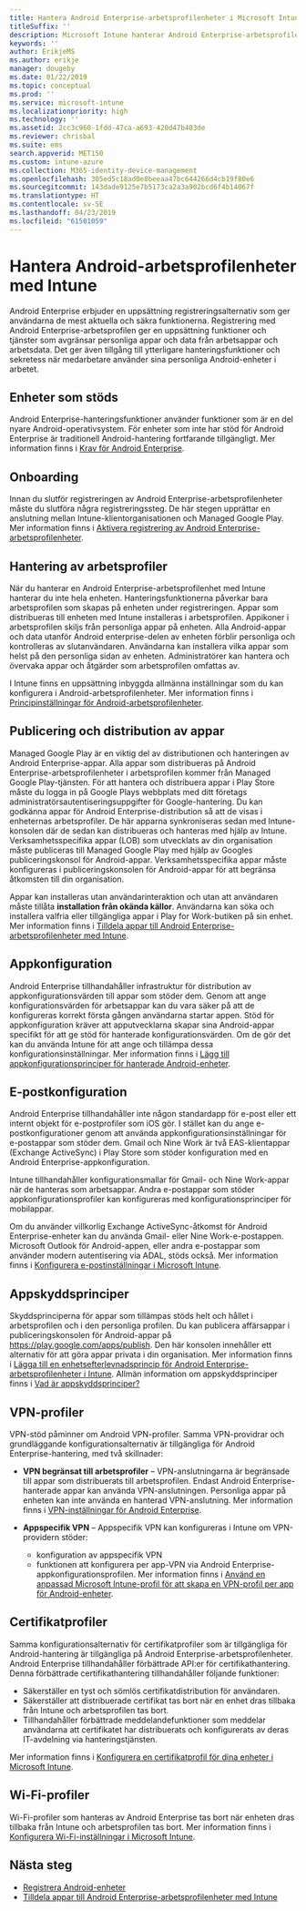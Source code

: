 ```yaml
---
title: Hantera Android Enterprise-arbetsprofilenheter i Microsoft Intune
titleSuffix: ''
description: Microsoft Intune hanterar Android Enterprise-arbetsprofilenheter för att ge tillgång till ytterligare hanteringsfunktioner och sekretess när medarbetare använder sina personliga Android-enheter i arbetet.
keywords: ''
author: ErikjeMS
ms.author: erikje
manager: dougeby
ms.date: 01/22/2019
ms.topic: conceptual
ms.prod: ''
ms.service: microsoft-intune
ms.localizationpriority: high
ms.technology: ''
ms.assetid: 2cc3c960-1fdd-47ca-a693-420d47b403de
ms.reviewer: chrisbal
ms.suite: ems
search.appverid: MET150
ms.custom: intune-azure
ms.collection: M365-identity-device-management
ms.openlocfilehash: 305ed5c18ad0e8beeaa47bc644266d4cb19f80e6
ms.sourcegitcommit: 143dade9125e7b5173ca2a3a902bcd6f4b14067f
ms.translationtype: HT
ms.contentlocale: sv-SE
ms.lasthandoff: 04/23/2019
ms.locfileid: "61501059"
---
```

# <a name="manage-android-work-profile-devices-with-intune"></a>Hantera Android-arbetsprofilenheter med Intune

Android Enterprise erbjuder en uppsättning registreringsalternativ som ger användarna de mest aktuella och säkra funktionerna. Registrering med Android Enterprise-arbetsprofilen ger en uppsättning funktioner och tjänster som avgränsar personliga appar och data från arbetsappar och arbetsdata. Det ger även tillgång till ytterligare hanteringsfunktioner och sekretess när medarbetare använder sina personliga Android-enheter i arbetet. 

## <a name="supported-devices"></a>Enheter som stöds

Android Enterprise-hanteringsfunktioner använder funktioner som är en del nyare Android-operativsystem. För enheter som inte har stöd för Android Enterprise är traditionell Android-hantering fortfarande tillgängligt. Mer information finns i [Krav för Android Enterprise](https://support.google.com/work/android/answer/6174145?hl=en&ref_topic=6151012).

## <a name="onboarding"></a>Onboarding

Innan du slutför registreringen av Android Enterprise-arbetsprofilenheter måste du slutföra några registreringssteg. De här stegen upprättar en anslutning mellan Intune-klientorganisationen och Managed Google Play. Mer information finns i [Aktivera registrering av Android Enterprise-arbetsprofilenheter](android-work-profile-enroll.md).

## <a name="work-profile-management"></a>Hantering av arbetsprofiler

När du hanterar en Android Enterprise-arbetsprofilenhet med Intune hanterar du inte hela enheten. Hanteringsfunktionerna påverkar bara arbetsprofilen som skapas på enheten under registreringen. Appar som distribueras till enheten med Intune installeras i arbetsprofilen. Appikoner i arbetsprofilen skiljs från personliga appar på enheten. Alla Android-appar och data utanför Android enterprise-delen av enheten förblir personliga och kontrolleras av slutanvändaren. Användarna kan installera vilka appar som helst på den personliga sidan av enheten. Administratörer kan hantera och övervaka appar och åtgärder som arbetsprofilen omfattas av.

I Intune finns en uppsättning inbyggda allmänna inställningar som du kan konfigurera i Android-arbetsprofilenheter. Mer information finns i [Principinställningar för Android-arbetsprofilenheter](compliance-policy-create-android-for-work.md).

## <a name="app-publishing-and-distribution"></a>Publicering och distribution av appar

Managed Google Play är en viktig del av distributionen och hanteringen av Android Enterprise-appar. Alla appar som distribueras på Android Enterprise-arbetsprofilenheter i arbetsprofilen kommer från Managed Google Play-tjänsten. För att hantera och distribuera appar i Play Store måste du logga in på Google Plays webbplats med ditt företags administratörsautentiseringsuppgifter för Google-hantering. Du kan godkänna appar för Android Enterprise-distribution så att de visas i enheternas arbetsprofiler. De här apparna synkroniseras sedan med Intune-konsolen där de sedan kan distribueras och hanteras med hjälp av Intune. Verksamhetsspecifika appar (LOB) som utvecklats av din organisation måste publiceras till Managed Google Play med hjälp av Googles publiceringskonsol för Android-appar. Verksamhetsspecifika appar måste konfigureras i publiceringskonsolen för Android-appar för att begränsa åtkomsten till din organisation.

Appar kan installeras utan användarinteraktion och utan att användaren måste tillåta **installation från okända källor**. Användarna kan söka och installera valfria eller tillgängliga appar i Play for Work-butiken på sin enhet. Mer information finns i [Tilldela appar till Android Enterprise-arbetsprofilenheter med Intune](apps-add-android-for-work.md).

## <a name="app-configuration"></a>Appkonfiguration

Android Enterprise tillhandahåller infrastruktur för distribution av appkonfigurationsvärden till appar som stöder dem. Genom att ange konfigurationsvärden för arbetsappar kan du vara säker på att de konfigureras korrekt första gången användarna startar appen. Stöd för appkonfiguration kräver att apputvecklarna skapar sina Android-appar specifikt för att ge stöd för hanterade konfigurationsvärden. Om de gör det kan du använda Intune för att ange och tillämpa dessa konfigurationsinställningar. Mer information finns i [Lägg till appkonfigurationsprinciper för hanterade Android-enheter](app-configuration-policies-use-android.md).

## <a name="email-configuration"></a>E-postkonfiguration

Android Enterprise tillhandahåller inte någon standardapp för e-post eller ett internt objekt för e-postprofiler som iOS gör. I stället kan du ange e-postkonfigurationer genom att använda appkonfigurationsinställningar för e-postappar som stöder dem. Gmail och Nine Work är två EAS-klientappar (Exchange ActiveSync) i Play Store som stöder konfiguration med en Android Enterprise-appkonfiguration.

Intune tillhandahåller konfigurationsmallar för Gmail- och Nine Work-appar när de hanteras som arbetsappar. Andra e-postappar som stöder appkonfigurationsprofiler kan konfigureras med konfigurationsprinciper för mobilappar.

Om du använder villkorlig Exchange ActiveSync-åtkomst för Android Enterprise-enheter kan du använda Gmail- eller Nine Work-e-postappen. Microsoft Outlook för Android-appen, eller andra e-postappar som använder modern autentisering via ADAL, stöds också. Mer information finns i [Konfigurera e-postinställningar i Microsoft Intune](email-settings-configure.md).

## <a name="app-protection-policies"></a>Appskyddsprinciper

Skyddsprinciperna för appar som tillämpas stöds helt och hållet i arbetsprofilen och i den personliga profilen. Du kan publicera affärsappar i publiceringskonsolen för Android-appar på https://play.google.com/apps/publish. Den här konsolen innehåller ett alternativ för att göra appar privata i din organisation. Mer information finns i [Lägga till en enhetsefterlevnadsprincip för Android Enterprise-arbetsprofilenheter i Intune](compliance-policy-create-android-for-work.md). Allmän information om appskyddsprinciper finns i [Vad är appskyddsprinciper?](app-protection-policy.md)

## <a name="vpn-profiles"></a>VPN-profiler

VPN-stöd påminner om Android VPN-profiler. Samma VPN-providrar och grundläggande konfigurationsalternativ är tillgängliga för Android Enterprise-hantering, med två skillnader:

-  **VPN begränsat till arbetsprofiler** – VPN-anslutningarna är begränsade till appar som distribuerats till arbetsprofilen. Endast Android Enterprise-hanterade appar kan använda VPN-anslutningen. Personliga appar på enheten kan inte använda en hanterad VPN-anslutning. Mer information finns i [VPN-inställningar för Android Enterprise](vpn-settings-android.md#android-enterprise-vpn-settings).

-  **Appspecifik VPN** – Appspecifik VPN kan konfigureras i Intune om VPN-providern stöder:
    - konfiguration av appspecifik VPN
    - funktionen att konfigurera per app-VPN via Android Enterprise-appkonfigurationsprofilen.
    Mer information finns i [Använd en anpassad Microsoft Intune-profil för att skapa en VPN-profil per app för Android-enheter](android-pulse-secure-per-app-vpn.md).

## <a name="certificate-profiles"></a>Certifikatprofiler

Samma konfigurationsalternativ för certifikatprofiler som är tillgängliga för Android-hantering är tillgängliga på Android Enterprise-arbetsprofilenheter. Android Enterprise tillhandahåller förbättrade API:er för certifikathantering. Denna förbättrade certifikathantering tillhandahåller följande funktioner:

-  Säkerställer en tyst och sömlös certifikatdistribution för användaren.
-  Säkerställer att distribuerade certifikat tas bort när en enhet dras tillbaka från Intune och arbetsprofilen tas bort.
-  Tillhandahåller förbättrade meddelandefunktioner som meddelar användarna att certifikatet har distribuerats och konfigurerats av deras IT-avdelning via hanteringstjänsten.

Mer information finns i [Konfigurera en certifikatprofil för dina enheter i Microsoft Intune](certificates-configure.md).

## <a name="wi-fi-profiles"></a>Wi-Fi-profiler

Wi-Fi-profiler som hanteras av Android Enterprise tas bort när enheten dras tillbaka från Intune och arbetsprofilen tas bort. Mer information finns i [Konfigurera Wi-Fi-inställningar i Microsoft Intune](wi-fi-settings-configure.md).

## <a name="next-steps"></a>Nästa steg
- [Registrera Android-enheter](android-enroll.md)
- [Tilldela appar till Android Enterprise-arbetsprofilenheter med Intune](apps-add-android-for-work.md)
